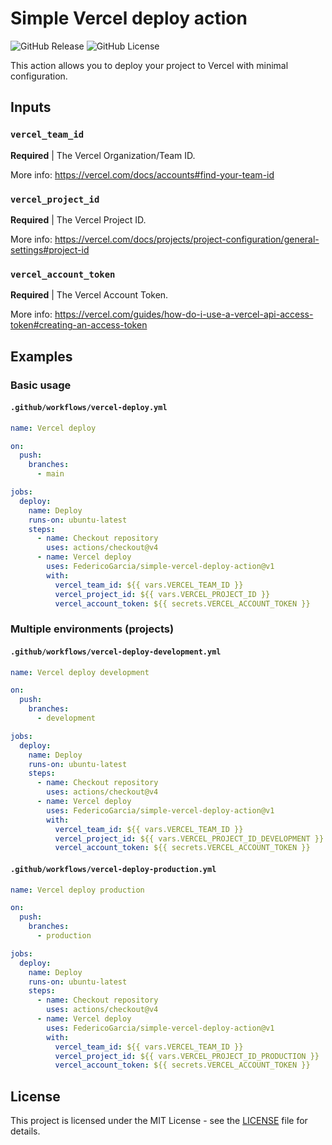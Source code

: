 # Simple Vercel deploy action

![GitHub Release](https://img.shields.io/github/v/release/FedericoGarcia/simple-vercel-deploy-action)
![GitHub License](https://img.shields.io/github/license/FedericoGarcia/simple-vercel-deploy-action)

This action allows you to deploy your project to Vercel with minimal configuration.

## Inputs

### `vercel_team_id`

**Required** | The Vercel Organization/Team ID.

More info:
<https://vercel.com/docs/accounts#find-your-team-id>

### `vercel_project_id`

**Required** | The Vercel Project ID.

More info:
<https://vercel.com/docs/projects/project-configuration/general-settings#project-id>

### `vercel_account_token`

**Required** | The Vercel Account Token.

More info:
<https://vercel.com/guides/how-do-i-use-a-vercel-api-access-token#creating-an-access-token>

## Examples

### Basic usage

#### `.github/workflows/vercel-deploy.yml`

```yaml
name: Vercel deploy

on:
  push:
    branches:
      - main

jobs:
  deploy:
    name: Deploy
    runs-on: ubuntu-latest
    steps:
      - name: Checkout repository
        uses: actions/checkout@v4
      - name: Vercel deploy
        uses: FedericoGarcia/simple-vercel-deploy-action@v1
        with:
          vercel_team_id: ${{ vars.VERCEL_TEAM_ID }}
          vercel_project_id: ${{ vars.VERCEL_PROJECT_ID }}
          vercel_account_token: ${{ secrets.VERCEL_ACCOUNT_TOKEN }}
```

### Multiple environments (projects)

#### `.github/workflows/vercel-deploy-development.yml`

```yaml
name: Vercel deploy development

on:
  push:
    branches:
      - development

jobs:
  deploy:
    name: Deploy
    runs-on: ubuntu-latest
    steps:
      - name: Checkout repository
        uses: actions/checkout@v4
      - name: Vercel deploy
        uses: FedericoGarcia/simple-vercel-deploy-action@v1
        with:
          vercel_team_id: ${{ vars.VERCEL_TEAM_ID }}
          vercel_project_id: ${{ vars.VERCEL_PROJECT_ID_DEVELOPMENT }}
          vercel_account_token: ${{ secrets.VERCEL_ACCOUNT_TOKEN }}
```

#### `.github/workflows/vercel-deploy-production.yml`

```yaml
name: Vercel deploy production

on:
  push:
    branches:
      - production

jobs:
  deploy:
    name: Deploy
    runs-on: ubuntu-latest
    steps:
      - name: Checkout repository
        uses: actions/checkout@v4
      - name: Vercel deploy
        uses: FedericoGarcia/simple-vercel-deploy-action@v1
        with:
          vercel_team_id: ${{ vars.VERCEL_TEAM_ID }}
          vercel_project_id: ${{ vars.VERCEL_PROJECT_ID_PRODUCTION }}
          vercel_account_token: ${{ secrets.VERCEL_ACCOUNT_TOKEN }}
```

## License

This project is licensed under the MIT License - see the [LICENSE](LICENSE) file for details.
